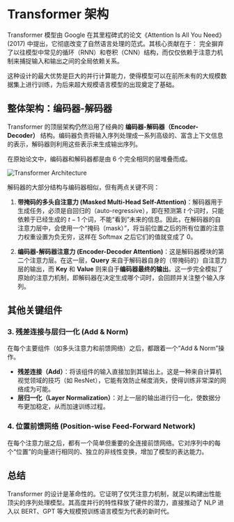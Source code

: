 # Transformer 架构

Transformer 模型由 Google 在其里程碑式的论文《Attention Is All You Need》(2017) 中提出，它彻底改变了自然语言处理的范式。其核心贡献在于：
完全摒弃了以往模型中常见的循环（RNN）和卷积（CNN）结构，而仅仅依赖于注意力机制来捕捉输入和输出之间的全局依赖关系。

这种设计的最大优势是巨大的并行计算能力，使得模型可以在前所未有的大规模数据集上进行训练，为后来超大规模语言模型的出现奠定了基础。

## 整体架构：编码器-解码器

Transformer 的顶层架构仍然沿用了经典的 **编码器-解码器（Encoder-Decoder）** 结构。编码器负责将输入序列处理成一系列高级的、富含上下文信息的表示，解码器则利用这些表示来生成输出序列。

在原始论文中，编码器和解码器都是由 6 个完全相同的层堆叠而成。

![Transformer Architecture](https://miro.medium.com/v2/resize:fit:720/format:webp/0*Qb1YkJkJsh-OjoZg.png)

解码器的大部分结构与编码器相似，但有两点关键不同：

1.  **带掩码的多头自注意力 (Masked Multi-Head Self-Attention)**：解码器用于生成任务，必须是自回归的（auto-regressive），即在预测第 $t$ 个词时，只能依赖于已经生成的 $t-1$ 个词，不能“看到”未来的信息。因此，在解码器的自注意力层中，会使用一个“掩码（mask）”，将当前位置之后的所有位置的注意力权重设置为负无穷，这样在 Softmax 之后它们的值就变成了 0。

2.  **编码器-解码器注意力 (Encoder-Decoder Attention)**：这是解码器模块的第二个注意力层。在这一层，**Query** 来自于解码器自身的（带掩码的）自注意力层的输出，而 **Key** 和 **Value** 则来自于**编码器最终的输出**。这一步完全模拟了原始的注意力机制，即解码器在决定生成哪个词时，会回顾并关注整个输入序列。

## 其他关键组件

### 3. 残差连接与层归一化 (Add & Norm)

在每个主要组件（如多头注意力和前馈网络）之后，都跟着一个“Add & Norm”操作。

-   **残差连接（Add）**：将该组件的输入直接加到其输出上。这是一种来自计算机视觉领域的技巧（如 ResNet），它能有效防止梯度消失，使得训练非常深的网络成为可能。
-   **层归一化（Layer Normalization）**：对上一层的输出进行归一化，使数据分布更加稳定，从而加速训练过程。

### 4. 位置前馈网络 (Position-wise Feed-Forward Network)

在每个注意力层之后，都有一个简单但重要的全连接前馈网络。它对序列中的每个“位置”的向量进行相同的、独立的非线性变换，增加了模型的表达能力。

## 总结

Transformer 的设计是革命性的。它证明了仅凭注意力机制，就足以构建出性能顶尖的序列处理模型。其高度并行的特性释放了硬件的潜力，直接推动了 NLP 进入以 BERT、GPT 等大规模预训练语言模型为代表的新时代。
